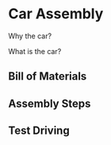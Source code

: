# Car Assembly 

Why the car?

What is the car?

## Bill of Materials

## Assembly Steps

## Test Driving

